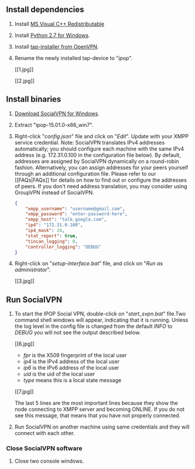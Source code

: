 ## Install dependencies

1. Install [MS Visual C++ Redistributable](http://www.microsoft.com/en-us/download/details.aspx?id=40784)

1. Install [Python 2.7 for Windows](http://www.python.org/ftp/python/2.7.5/python-2.7.5.msi).

2. Install [tap-installer from OpenVPN](http://swupdate.openvpn.org/community/releases/tap-windows-9.9.2_3.exe).

3. Rename the newly installed tap-device to "_ipop_".

    [[1.jpg]]

    [[2.jpg]]

## Install binaries

1. [Download SocialVPN for Windows](https://github.com/ipop-project/downloads/releases/download/v15.01.0/ipop-v15.01.0-x86_win7.zip). 

2. Extract "ipop-15.01.0-x86_win7".

3. Right-click "_config.json_" file and click on "_Edit_". Update with your
   XMPP service credential.  Note: SocialVPN translates IPv4 addresses automatically; you
   should configure each machine with the same IPv4 address (e.g. 172.31.0.100 in the
   configuration file below).
   By default, addresses are assigned by SocialVPN dynamically on a round-robin fashion. 
   Alternatively, you can assign addresses for your peers yourself through an additional 
   configuration file. Please refer to our [[FAQs|FAQs]] for details on how to find out
   or configure the addresses of peers.
   If you don't need address translation, you may consider using GroupVPN instead of SocialVPN.

    <Example>

    ```json
    {
        "xmpp_username": "username@gmail.com",
        "xmpp_password": "enter-password-here",
        "xmpp_host": "talk.google.com",
        "ip4": "172.31.0.100",
        "ip4_mask": 24,
        "stat_report": true,
        "tincan_logging": 0,
        "controller_logging": "DEBUG"
    }
    ```

4. Right-click on "_setup-interface.bat_" file, and click on
    "_Run as administrator_".

    [[3.jpg]]


## Run SocialVPN

1. To start the IPOP Social VPN, double-click on "_start_svpn.bat_" file.Two command shell windows will appear, indicating that it is running. Unless the log level in the config file is changed from the default _INFO_ to _DEBUG_ you will not see the output described below.

    [[6.jpg]]
    
    * _fpr_ is the X509 fingerprint of the local user
    * _ip4_ is the IPv4 address of the local user
    * _ip6_ is the IPv6 address of the local user
    * _uid_ is the uid of the local user
    * _type_ means this is a local state message

    [[7.jpg]]

    The last 5 lines are the most important lines because they show the node
    connecting to XMPP server and becoming ONLINE. If you do not see this 
    message, that means that you have not properly connected.

1. Run SocialVPN on another machine using same credentials and they will
   connect with each other.

   

### Close SocialVPN software
1. Close two console windows.